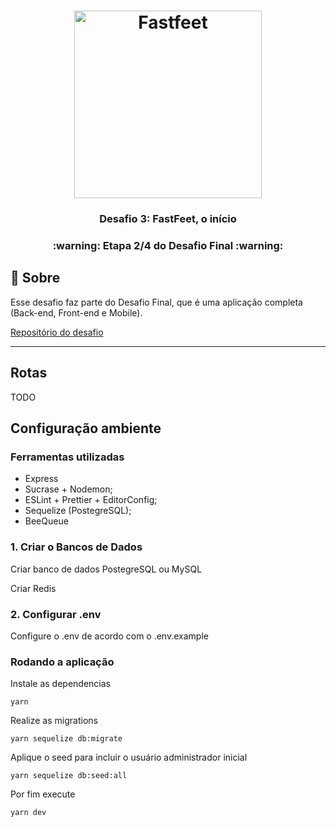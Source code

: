 <h1 align="center">
  <img alt="Fastfeet" title="Fastfeet" src="https://github.com/Rocketseat/bootcamp-gostack-desafio-02/blob/master/.github/logo.png" width="300px" />
</h1>

<h3 align="center">
  Desafio 3: FastFeet, o início
</h3>

<h3 align="center">
  :warning: Etapa 2/4 do Desafio Final :warning:
</h3>

## :rocket: Sobre

<p>Esse desafio faz parte do Desafio Final, que é uma aplicação completa (Back-end, Front-end e Mobile).</p>

[Repositório do desafio](https://github.com/Rocketseat/bootcamp-gostack-desafio-03)

---

## Rotas

TODO

## **Configuração ambiente**

### **Ferramentas utilizadas**

- Express
- Sucrase + Nodemon;
- ESLint + Prettier + EditorConfig;
- Sequelize (PostegreSQL);
- BeeQueue

### **1. Criar o Bancos de Dados**

<p>Criar banco de dados PostegreSQL ou MySQL</p>
<p>Criar Redis</p>

### **2. Configurar .env**

<p>Configure o .env de acordo com o .env.example

### Rodando a aplicação

Instale as dependencias 

    yarn 

Realize as migrations

    yarn sequelize db:migrate

Aplique o seed para incluir o usuário administrador inicial

    yarn sequelize db:seed:all

Por fim execute 

    yarn dev
